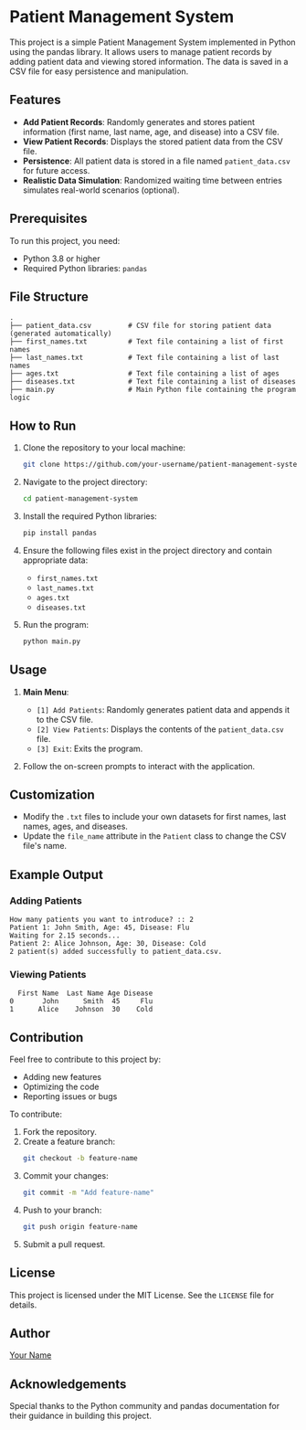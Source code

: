 # Patient Management System

This project is a simple Patient Management System implemented in Python using the pandas library. It allows users to manage patient records by adding patient data and viewing stored information. The data is saved in a CSV file for easy persistence and manipulation.

## Features

- **Add Patient Records**: Randomly generates and stores patient information (first name, last name, age, and disease) into a CSV file.
- **View Patient Records**: Displays the stored patient data from the CSV file.
- **Persistence**: All patient data is stored in a file named `patient_data.csv` for future access.
- **Realistic Data Simulation**: Randomized waiting time between entries simulates real-world scenarios (optional).

## Prerequisites

To run this project, you need:

- Python 3.8 or higher
- Required Python libraries: `pandas`

## File Structure

```
.
├── patient_data.csv         # CSV file for storing patient data (generated automatically)
├── first_names.txt          # Text file containing a list of first names
├── last_names.txt           # Text file containing a list of last names
├── ages.txt                 # Text file containing a list of ages
├── diseases.txt             # Text file containing a list of diseases
├── main.py                  # Main Python file containing the program logic
```

## How to Run

1. Clone the repository to your local machine:

   ```bash
   git clone https://github.com/your-username/patient-management-system.git
   ```

2. Navigate to the project directory:

   ```bash
   cd patient-management-system
   ```

3. Install the required Python libraries:

   ```bash
   pip install pandas
   ```

4. Ensure the following files exist in the project directory and contain appropriate data:

   - `first_names.txt`
   - `last_names.txt`
   - `ages.txt`
   - `diseases.txt`

5. Run the program:

   ```bash
   python main.py
   ```

## Usage

1. **Main Menu**:

   - `[1] Add Patients`: Randomly generates patient data and appends it to the CSV file.
   - `[2] View Patients`: Displays the contents of the `patient_data.csv` file.
   - `[3] Exit`: Exits the program.

2. Follow the on-screen prompts to interact with the application.

## Customization

- Modify the `.txt` files to include your own datasets for first names, last names, ages, and diseases.
- Update the `file_name` attribute in the `Patient` class to change the CSV file's name.

## Example Output

### Adding Patients

```
How many patients you want to introduce? :: 2
Patient 1: John Smith, Age: 45, Disease: Flu
Waiting for 2.15 seconds...
Patient 2: Alice Johnson, Age: 30, Disease: Cold
2 patient(s) added successfully to patient_data.csv.
```

### Viewing Patients

```
  First Name  Last Name Age Disease
0       John      Smith  45     Flu
1      Alice    Johnson  30    Cold
```

## Contribution

Feel free to contribute to this project by:

- Adding new features
- Optimizing the code
- Reporting issues or bugs

To contribute:

1. Fork the repository.
2. Create a feature branch:
   ```bash
   git checkout -b feature-name
   ```
3. Commit your changes:
   ```bash
   git commit -m "Add feature-name"
   ```
4. Push to your branch:
   ```bash
   git push origin feature-name
   ```
5. Submit a pull request.

## License

This project is licensed under the MIT License. See the `LICENSE` file for details.

## Author

[Your Name](https://github.com/your-username)

## Acknowledgements

Special thanks to the Python community and pandas documentation for their guidance in building this project.

